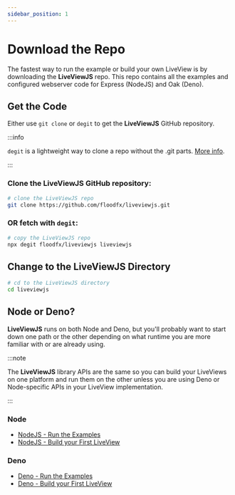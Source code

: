 ```yaml
---
sidebar_position: 1
---
```


# Download the Repo

The fastest way to run the example or build your own LiveView is by downloading the **LiveViewJS** repo. This repo
contains all the examples and configured webserver code for Express (NodeJS) and Oak (Deno).

## Get the Code

Either use `git clone` or `degit` to get the **LiveViewJS** GitHub repository.

:::info 

`degit` is a lightweight way to clone a repo without the .git parts.
[More info](https://github.com/Rich-Harris/degit).

:::

### Clone the **LiveViewJS** GitHub repository:

```bash
# clone the LiveViewJS repo
git clone https://github.com/floodfx/liveviewjs.git
```

### OR fetch with `degit`:

```bash
# copy the LiveViewJS repo
npx degit floodfx/liveviewjs liveviewjs
```

## Change to the LiveViewJS Directory

```bash
# cd to the LiveViewJS directory
cd liveviewjs
```

## Node or Deno?

**LiveViewJS** runs on both Node and Deno, but you'll probably want to start down one path or the other depending on what
runtime you are more familiar with or are already using.

:::note

The **LiveViewJS** library APIs are the same so you can build your LiveViews on one platform and run them on the
other unless you are using Deno or Node-specific APIs in your LiveView implementation.

:::

### Node

- [NodeJS - Run the Examples](nodejs-run-examples)
- [NodeJS - Build your First LiveView](nodejs-build-first-liveview)

### Deno

- [Deno - Run the Examples](deno-run-examples)
- [Deno - Build your First LiveView](deno-build-first-liveview)
